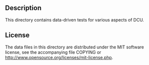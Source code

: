 Description
------------

This directory contains data-driven tests for various aspects of DCU.

License
--------

The data files in this directory are distributed under the MIT software
license, see the accompanying file COPYING or
http://www.opensource.org/licenses/mit-license.php.

